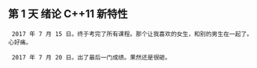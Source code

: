 ## 第 1 天 绪论 C++11 新特性

     2017 年 7 月 15 日。终于考完了所有课程。那个让我喜欢的女生，和别的男生在一起了。心好痛。

     2017 年 7 月 20 日。出了最后一门成绩。果然还是很砸。



